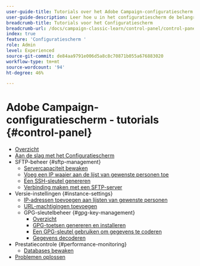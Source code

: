 ```yaml
---
user-guide-title: Tutorials over het Adobe Campaign-configuratiescherm
user-guide-description: Leer hoe u in het configuratiescherm de belangrijkste assets van uw Adobe Campaign-instanties kunt controleren en beheertaken kunt uitvoeren.
breadcrumb-title: Tutorials voor het Configuratiescherm
breadcrumb-url: /docs/campaign-classic-learn/control-panel/control-panel-overview.html
index: true
feature: 'Configuratiescherm '
role: Admin
level: Experienced
source-git-commit: de84aa9791e006d5a8c8c70871b055a676883020
workflow-type: tm+mt
source-wordcount: '94'
ht-degree: 46%

---
```



# Adobe Campaign-configuratiescherm - tutorials {#control-panel}

+ [Overzicht](/help/control-panel-tutorials/control-panel-overview.md)
+ [Aan de slag met het Configuratiescherm](/help/control-panel-tutorials/get-started.md)
+ SFTP-beheer {#sftp-management}
   + [Servercapaciteit bewaken](/help/control-panel-tutorials/sftp-management/monitor-server-capacity.md)
   + [Voeg een IP waaier aan de lijst van gewenste personen toe](/help/control-panel-tutorials/sftp-management/add-ip-range-to-allowlist.md)
   + [Een SSH-sleutel genereren](/help/control-panel-tutorials/sftp-management/generate-ssh-key.md)
   + [Verbinding maken met een SFTP-server](/help/control-panel-tutorials/sftp-management/connect-to-sftp-server.md)
+ Versie-instellingen {#instance-settings}
   + [IP-adressen toevoegen aan lijsten van gewenste personen](/help/control-panel-tutorials/instance-settings/ip-allow-listing.md)
   + [URL-machtigingen toevoegen](/help/control-panel-tutorials/instance-settings/add-url-permissions.md)
   + GPG-sleutelbeheer {#gpg-key-management}
      + [Overzicht](/help/control-panel-tutorials/instance-settings/gpg-key-management/gpg-key-management-overview.md)
      + [GPG-toetsen genereren en installeren](/help/control-panel-tutorials/instance-settings/gpg-key-management/generate-and-install-gpg-keys.md)
      + [Een GPG-sleutel gebruiken om gegevens te coderen](/help/control-panel-tutorials/instance-settings/gpg-key-management/use-a-gpg-key-to-encrypt-data.md)
      + [Gegevens decoderen](/help/control-panel-tutorials/instance-settings/gpg-key-management/decrypt-data.md)
+ Prestatiecontrole {#performance-monitoring}
   + [Databases bewaken](/help/control-panel-tutorials/performance-monitoring/monitor-databases.md)
+ [Problemen oplossen](/help/control-panel-tutorials/troubleshooting.md)